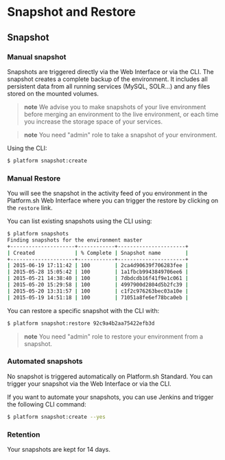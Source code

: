 # Snapshot and Restore

## Snapshot

### Manual snapshot

Snapshots are triggered directly via the Web Interface or via the CLI. The snapshot
creates a complete backup of the environment. It includes all
persistent data from all running services (MySQL, SOLR...) and any files
stored on the mounted volumes.

> **note**
> We advise you to make snapshots of your live environment before merging an environment
> to the live environment, or each time you increase the storage space of your services.

> **note**
> You need "admin" role to take a snapshot of your environment.

Using the CLI:

```bash
$ platform snapshot:create
```

### Manual Restore

You will see the snapshot in the activity feed of you environment in the Platform.sh Web Interface where you can trigger the restore by clicking on the `restore` link.

You can list existing snapshots using the CLI using:
```bash
$ platform snapshots
Finding snapshots for the environment master
+---------------------+------------+----------------------+
| Created             | % Complete | Snapshot name        |
+---------------------+------------+----------------------+
| 2015-06-19 17:11:42 | 100        | 2ca4d90639f706283fee |
| 2015-05-28 15:05:42 | 100        | 1a1fbcb9943849706ee6 |
| 2015-05-21 14:38:40 | 100        | 7dbdcdb16f41f9e1c061 |
| 2015-05-20 15:29:58 | 100        | 4997900d2804d5b2fc39 |
| 2015-05-20 13:31:57 | 100        | c1f2c976263bec03a10e |
| 2015-05-19 14:51:18 | 100        | 71051a8fe6ef78bca0eb |
```

You can restore a specific snapshot with the CLI with:
```bash
$ platform snapshot:restore 92c9a4b2aa75422efb3d
```

> **note**
> You need "admin" role to restore your environment from a snapshot.

### Automated snapshots

No snapshot is triggered automatically on Platform.sh Standard. You can
trigger your snapshot via the Web Interface or via the CLI.

If you want to automate your snapshots, you can use Jenkins and trigger
the following CLI command:

```bash
$ platform snapshot:create --yes
```

### Retention

Your snapshots are kept for 14 days.
